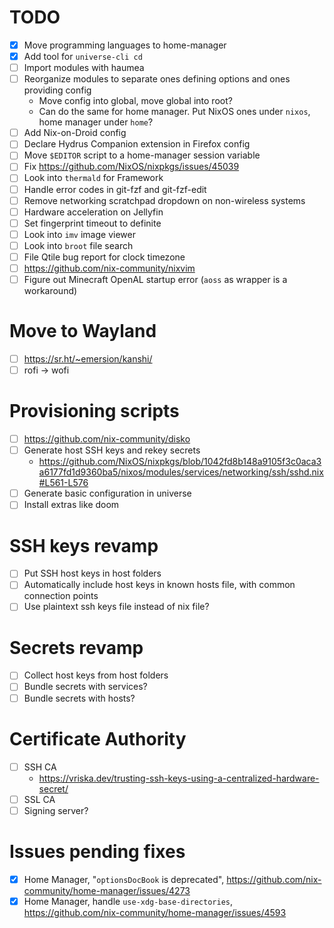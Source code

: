 # TODO

- [x] Move programming languages to home-manager
- [x] Add tool for `universe-cli cd`
- [ ] Import modules with haumea
- [ ] Reorganize modules to separate ones defining options and ones providing config
  - Move config into global, move global into root?
  - Can do the same for home manager. Put NixOS ones under `nixos`, home manager under `home`?
- [ ] Add Nix-on-Droid config
- [ ] Declare Hydrus Companion extension in Firefox config
- [ ] Move `$EDITOR` script to a home-manager session variable
- [ ] Fix https://github.com/NixOS/nixpkgs/issues/45039
- [ ] Look into `thermald` for Framework
- [ ] Handle error codes in git-fzf and git-fzf-edit
- [ ] Remove networking scratchpad dropdown on non-wireless systems
- [ ] Hardware acceleration on Jellyfin
- [ ] Set fingerprint timeout to definite
- [ ] Look into `imv` image viewer
- [ ] Look into `broot` file search
- [ ] File Qtile bug report for clock timezone
- [ ] https://github.com/nix-community/nixvim
- [ ] Figure out Minecraft OpenAL startup error (`aoss` as wrapper is a workaround)

# Move to Wayland
- [ ] https://sr.ht/~emersion/kanshi/
- [ ] rofi -> wofi

# Provisioning scripts
- [ ] https://github.com/nix-community/disko
- [ ] Generate host SSH keys and rekey secrets
  - https://github.com/NixOS/nixpkgs/blob/1042fd8b148a9105f3c0aca3a6177fd1d9360ba5/nixos/modules/services/networking/ssh/sshd.nix#L561-L576
- [ ] Generate basic configuration in universe
- [ ] Install extras like doom

# SSH keys revamp
- [ ] Put SSH host keys in host folders
- [ ] Automatically include host keys in known hosts file, with common connection points
- [ ] Use plaintext ssh keys file instead of nix file?

# Secrets revamp
- [ ] Collect host keys from host folders
- [ ] Bundle secrets with services?
- [ ] Bundle secrets with hosts?

# Certificate Authority
- [ ] SSH CA
  - https://vriska.dev/trusting-ssh-keys-using-a-centralized-hardware-secret/
- [ ] SSL CA
- [ ] Signing server?

# Issues pending fixes

- [x] Home Manager, "`optionsDocBook` is deprecated", https://github.com/nix-community/home-manager/issues/4273
- [x] Home Manager, handle `use-xdg-base-directories`, https://github.com/nix-community/home-manager/issues/4593
